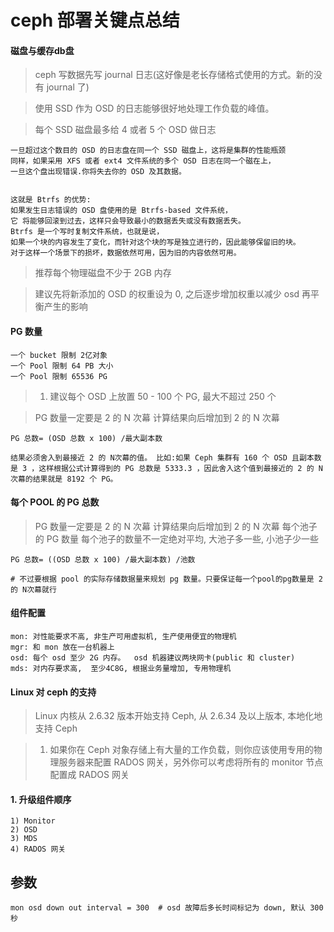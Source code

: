 # ceph 部署关键点总结

#### 磁盘与缓存db盘

> ceph 写数据先写 journal 日志(这好像是老长存储格式使用的方式。新的没有 journal 了)

> 使用 SSD 作为 OSD 的日志能够很好地处理工作负载的峰值。

> 每个 SSD 磁盘最多给 4 或者 5 个 OSD 做日志

```
一旦超过这个数目的 OSD 的日志盘在同一个 SSD 磁盘上，这将是集群的性能瓶颈
同样，如果采用 XFS 或者 ext4 文件系统的多个 OSD 日志在同一个磁在上，
一旦这个盘出现错误.你将失去你的 OSD 及其数据。


这就是 Btrfs 的优势:
如果发生日志错误的 OSD 盘使用的是 Btrfs-based 文件系统，
它 将能够回滚到过去，这样只会导致最小的数据丢失或没有数据丢失。 
Btrfs 是一个写时复制文件系统，也就是说，
如果一个块的内容发生了变化，而针对这个块的写是独立进行的，因此能够保留旧的块。
对于这样一个场景下的损坏，数据依然可用，因为旧的内容依然可用。
```

> 推荐每个物理磁盘不少于 2GB 内存

> 建议先将新添加的 OSD 的权重设为 0, 之后逐步增加权重以减少 osd 再平衡产生的影响

#### PG 数量

```
一个 bucket 限制 2亿对象
一个 Pool 限制 64 PB 大小
一个 Pool 限制 65536 PG
```

> 1. 建议每个 OSD 上放置 50 - 100 个 PG, 最大不超过 250 个

> PG 数量一定要是 2 的 N 次幕
> 计算结果向后增加到  2 的 N 次幕

```
PG 总数= (OSD 总数 x 100) /最大副本数

结果必须舍入到最接近 2 的 N次幕的值。 比如:如果 Ceph 集群有 160 个 OSD 且副本数是 3 ，这样根据公式计算得到的 PG 总数是 5333.3 ，因此舍入这个值到最接近的 2 的 N 次幕的结果就是 8192 个 PG。
```

#### 每个 POOL 的 PG 总数

> PG 数量一定要是 2 的 N 次幕
> 计算结果向后增加到  2 的 N 次幕
> 每个池子的 PG 数量
> 每个池子的数量不一定绝对平均, 大池子多一些, 小池子少一些

```
PG 总数= ((OSD 总数 x 100) /最大副本数) /池数

# 不过要根据 pool 的实际存储数据量来规划 pg 数量。只要保证每一个pool的pg数量是 2 的 N次幕就行
```

#### 组件配置

```
mon: 对性能要求不高, 非生产可用虚拟机, 生产使用便宜的物理机
mgr: 和 mon 放在一台机器上
osd: 每个 osd 至少 2G 内存。  osd 机器建议两块网卡(public 和 cluster)
mds: 对内存要求高,  至少4C8G, 根据业务量增加, 专用物理机
```

#### Linux 对 ceph 的支持

> Linux 内核从 2.6.32 版本开始支持 Ceph, 从 2.6.34 及以上版本, 本地化地支持 Ceph

>  1. 如果你在 Ceph 对象存储上有大量的工作负载，则你应该使用专用的物理服务器来配置 RADOS 网关，另外你可以考虑将所有的 monitor 节点配置成 RADOS 网关

#### 1. 升级组件顺序

```
1) Monitor
2) OSD
3) MDS
4) RADOS 网关
```

## 参数

```
mon osd down out interval = 300  # osd 故障后多长时间标记为 down, 默认 300 秒
```

